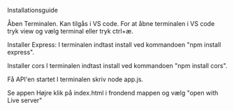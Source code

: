 Installationsguide

Åben Terminalen. Kan tilgås i VS code. For at åbne terminalen i VS code tryk view og vælg terminal eller tryk ctrl+æ.

Installer Express:
I terminalen indtast install ved kommandoen  "npm install express".

Installer cors 
I terminalen indtast install ved kommandoen  "npm install cors".

Få API'en startet
I terminalen skriv node app.js.

Se appen
Højre klik på index.html i frondend mappen og vælg  "open with Live server"


